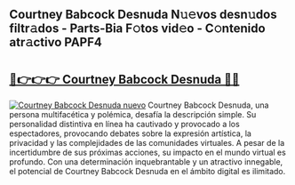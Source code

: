 ## Courtney Babcock Desnuda N𝚞𝚎vos desn𝚞dos filtr𝚊dos - Parts-Bia F𝚘tos vid𝚎o - C𝚘ntenido atr𝚊ctivo PAPF4

# <h2><a href="http://mb8kcz.tromn.icu/?c=Courtney+Babcock+Desnuda">🔗👉👉👉 Courtney Babcock Desnuda 🔗🔗</a></h2>

[![Courtney Babcock Desnuda nuevo](https://i.imgur.com/pEAQMta.gif)](http://mb8kcz.tromn.icu/?c=Courtney+Babcock+Desnuda)
Courtney Babcock Desnuda, una persona multifacética y polémica, desafía la descripción simple. Su personalidad distintiva en línea ha cautivado y provocado a los espectadores, provocando debates sobre la expresión artística, la privacidad y las complejidades de las comunidades virtuales. A pesar de la incertidumbre de sus próximas acciones, su impacto en el mundo virtual es profundo. Con una determinación inquebrantable y un atractivo innegable, el potencial de Courtney Babcock Desnuda en el ámbito digital es ilimitado.
